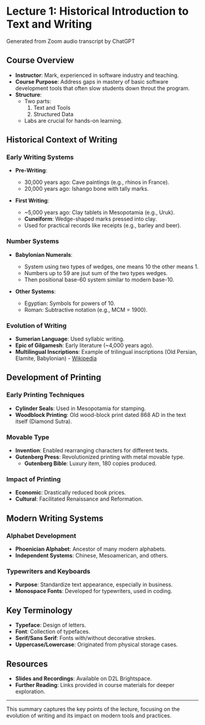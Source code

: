 # Lecture 1: Historical Introduction to Text and Writing  
Generated from Zoom audio transcript by ChatGPT

## Course Overview  
- **Instructor**: Mark, experienced in software industry and teaching.  
- **Course Purpose**: Address gaps in mastery of basic software development tools that often slow students down throut the program.
- **Structure**:  
  - Two parts:
    1. Text and Tools
    2. Structured Data
  - Labs are crucial for hands-on learning.  
   
## Historical Context of Writing  
   
### Early Writing Systems  
- **Pre-Writing**:  
  - 30,000 years ago: Cave paintings (e.g., rhinos in France).  
  - 20,000 years ago: Ishango bone with tally marks.  
    
- **First Writing**:  
  - ~5,000 years ago: Clay tablets in Mesopotamia (e.g., Uruk).  
  - **Cuneiform**: Wedge-shaped marks pressed into clay.  
  - Used for practical records like receipts (e.g., barley and beer).  
   
### Number Systems  
- **Babylonian Numerals**:  
  - System using two types of wedges, one means 10 the other means 1.  
  - Numbers up to 59 are jsut sum of the two types wedges.
  - Then positional base-60 system similar to modern base-10.
   
- **Other Systems**:  
  - Egyptian: Symbols for powers of 10.  
  - Roman: Subtractive notation (e.g., MCM = 1900).  
   
### Evolution of Writing  
- **Sumerian Language**: Used syllabic writing.  
- **Epic of Gilgamesh**: Early literature (~4,000 years ago).  
- **Multilingual Inscriptions**: Example of trilingual inscriptions (Old Persian, Elamite, Babylonian) - [Wikipedia](https://en.wikipedia.org/wiki/Xerxes_I_inscription_at_Van)  
   
## Development of Printing  
   
### Early Printing Techniques  
- **Cylinder Seals**: Used in Mesopotamia for stamping.  
- **Woodblock Printing**: Old wood-block print dated 868 AD in the text itself (Diamond Sutra).  
   
### Movable Type  
- **Invention**: Enabled rearranging characters for different texts.  
- **Gutenberg Press**: Revolutionized printing with metal movable type.  
  - **Gutenberg Bible**: Luxury item, 180 copies produced.  
   
### Impact of Printing  
- **Economic**: Drastically reduced book prices.  
- **Cultural**: Facilitated Renaissance and Reformation.  
   
## Modern Writing Systems  
   
### Alphabet Development  
- **Phoenician Alphabet**: Ancestor of many modern alphabets.  
- **Independent Systems**: Chinese, Mesoamerican, and others.  
   
### Typewriters and Keyboards  
- **Purpose**: Standardize text appearance, especially in business.  
- **Monospace Fonts**: Developed for typewriters, used in coding.  
   
## Key Terminology  
- **Typeface**: Design of letters.  
- **Font**: Collection of typefaces.  
- **Serif/Sans Serif**: Fonts with/without decorative strokes.  
- **Uppercase/Lowercase**: Originated from physical storage cases.  
    
   
## Resources  
- **Slides and Recordings**: Available on D2L Brightspace.  
- **Further Reading**: Links provided in course materials for deeper exploration.  
   
---  
   
This summary captures the key points of the lecture, focusing on the evolution of writing and its impact on modern tools and practices.